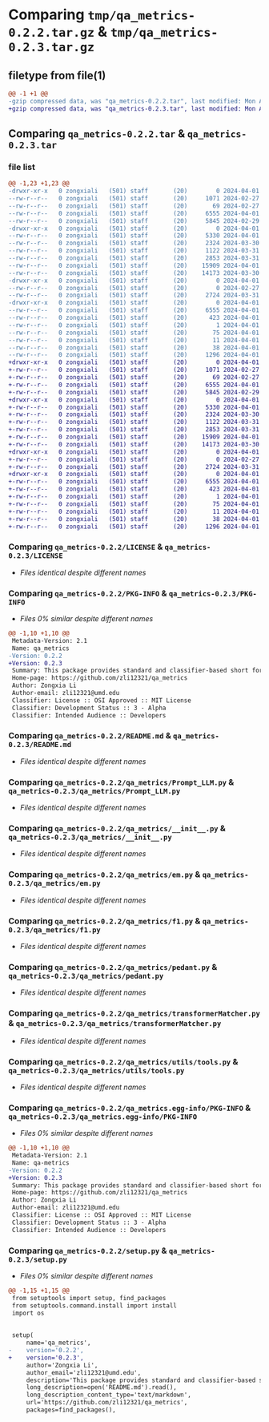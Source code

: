 # Comparing `tmp/qa_metrics-0.2.2.tar.gz` & `tmp/qa_metrics-0.2.3.tar.gz`

## filetype from file(1)

```diff
@@ -1 +1 @@
-gzip compressed data, was "qa_metrics-0.2.2.tar", last modified: Mon Apr  1 23:47:51 2024, max compression
+gzip compressed data, was "qa_metrics-0.2.3.tar", last modified: Mon Apr  1 23:54:45 2024, max compression
```

## Comparing `qa_metrics-0.2.2.tar` & `qa_metrics-0.2.3.tar`

### file list

```diff
@@ -1,23 +1,23 @@
-drwxr-xr-x   0 zongxiali   (501) staff       (20)        0 2024-04-01 23:47:51.066779 qa_metrics-0.2.2/
--rw-r--r--   0 zongxiali   (501) staff       (20)     1071 2024-02-27 04:41:04.000000 qa_metrics-0.2.2/LICENSE
--rw-r--r--   0 zongxiali   (501) staff       (20)       69 2024-02-27 04:41:04.000000 qa_metrics-0.2.2/MANIFEST.in
--rw-r--r--   0 zongxiali   (501) staff       (20)     6555 2024-04-01 23:47:51.066382 qa_metrics-0.2.2/PKG-INFO
--rw-r--r--   0 zongxiali   (501) staff       (20)     5845 2024-02-29 04:35:20.000000 qa_metrics-0.2.2/README.md
-drwxr-xr-x   0 zongxiali   (501) staff       (20)        0 2024-04-01 23:47:51.062007 qa_metrics-0.2.2/qa_metrics/
--rw-r--r--   0 zongxiali   (501) staff       (20)     5330 2024-04-01 23:46:22.000000 qa_metrics-0.2.2/qa_metrics/Prompt_LLM.py
--rw-r--r--   0 zongxiali   (501) staff       (20)     2324 2024-03-30 03:21:43.000000 qa_metrics-0.2.2/qa_metrics/__init__.py
--rw-r--r--   0 zongxiali   (501) staff       (20)     1122 2024-03-31 05:04:42.000000 qa_metrics-0.2.2/qa_metrics/em.py
--rw-r--r--   0 zongxiali   (501) staff       (20)     2853 2024-03-31 04:14:56.000000 qa_metrics-0.2.2/qa_metrics/f1.py
--rw-r--r--   0 zongxiali   (501) staff       (20)    15909 2024-04-01 21:03:35.000000 qa_metrics-0.2.2/qa_metrics/pedant.py
--rw-r--r--   0 zongxiali   (501) staff       (20)    14173 2024-03-30 17:42:06.000000 qa_metrics-0.2.2/qa_metrics/transformerMatcher.py
-drwxr-xr-x   0 zongxiali   (501) staff       (20)        0 2024-04-01 23:47:51.065550 qa_metrics-0.2.2/qa_metrics/utils/
--rw-r--r--   0 zongxiali   (501) staff       (20)        0 2024-02-27 04:41:04.000000 qa_metrics-0.2.2/qa_metrics/utils/__init__.py
--rw-r--r--   0 zongxiali   (501) staff       (20)     2724 2024-03-31 04:49:31.000000 qa_metrics-0.2.2/qa_metrics/utils/tools.py
-drwxr-xr-x   0 zongxiali   (501) staff       (20)        0 2024-04-01 23:47:51.064928 qa_metrics-0.2.2/qa_metrics.egg-info/
--rw-r--r--   0 zongxiali   (501) staff       (20)     6555 2024-04-01 23:47:50.000000 qa_metrics-0.2.2/qa_metrics.egg-info/PKG-INFO
--rw-r--r--   0 zongxiali   (501) staff       (20)      423 2024-04-01 23:47:50.000000 qa_metrics-0.2.2/qa_metrics.egg-info/SOURCES.txt
--rw-r--r--   0 zongxiali   (501) staff       (20)        1 2024-04-01 23:47:50.000000 qa_metrics-0.2.2/qa_metrics.egg-info/dependency_links.txt
--rw-r--r--   0 zongxiali   (501) staff       (20)       75 2024-04-01 23:47:50.000000 qa_metrics-0.2.2/qa_metrics.egg-info/requires.txt
--rw-r--r--   0 zongxiali   (501) staff       (20)       11 2024-04-01 23:47:50.000000 qa_metrics-0.2.2/qa_metrics.egg-info/top_level.txt
--rw-r--r--   0 zongxiali   (501) staff       (20)       38 2024-04-01 23:47:51.066934 qa_metrics-0.2.2/setup.cfg
--rw-r--r--   0 zongxiali   (501) staff       (20)     1296 2024-04-01 23:47:44.000000 qa_metrics-0.2.2/setup.py
+drwxr-xr-x   0 zongxiali   (501) staff       (20)        0 2024-04-01 23:54:45.676061 qa_metrics-0.2.3/
+-rw-r--r--   0 zongxiali   (501) staff       (20)     1071 2024-02-27 04:41:04.000000 qa_metrics-0.2.3/LICENSE
+-rw-r--r--   0 zongxiali   (501) staff       (20)       69 2024-02-27 04:41:04.000000 qa_metrics-0.2.3/MANIFEST.in
+-rw-r--r--   0 zongxiali   (501) staff       (20)     6555 2024-04-01 23:54:45.675554 qa_metrics-0.2.3/PKG-INFO
+-rw-r--r--   0 zongxiali   (501) staff       (20)     5845 2024-02-29 04:35:20.000000 qa_metrics-0.2.3/README.md
+drwxr-xr-x   0 zongxiali   (501) staff       (20)        0 2024-04-01 23:54:45.669437 qa_metrics-0.2.3/qa_metrics/
+-rw-r--r--   0 zongxiali   (501) staff       (20)     5330 2024-04-01 23:46:22.000000 qa_metrics-0.2.3/qa_metrics/Prompt_LLM.py
+-rw-r--r--   0 zongxiali   (501) staff       (20)     2324 2024-03-30 03:21:43.000000 qa_metrics-0.2.3/qa_metrics/__init__.py
+-rw-r--r--   0 zongxiali   (501) staff       (20)     1122 2024-03-31 05:04:42.000000 qa_metrics-0.2.3/qa_metrics/em.py
+-rw-r--r--   0 zongxiali   (501) staff       (20)     2853 2024-03-31 04:14:56.000000 qa_metrics-0.2.3/qa_metrics/f1.py
+-rw-r--r--   0 zongxiali   (501) staff       (20)    15909 2024-04-01 21:03:35.000000 qa_metrics-0.2.3/qa_metrics/pedant.py
+-rw-r--r--   0 zongxiali   (501) staff       (20)    14173 2024-03-30 17:42:06.000000 qa_metrics-0.2.3/qa_metrics/transformerMatcher.py
+drwxr-xr-x   0 zongxiali   (501) staff       (20)        0 2024-04-01 23:54:45.674056 qa_metrics-0.2.3/qa_metrics/utils/
+-rw-r--r--   0 zongxiali   (501) staff       (20)        0 2024-02-27 04:41:04.000000 qa_metrics-0.2.3/qa_metrics/utils/__init__.py
+-rw-r--r--   0 zongxiali   (501) staff       (20)     2724 2024-03-31 04:49:31.000000 qa_metrics-0.2.3/qa_metrics/utils/tools.py
+drwxr-xr-x   0 zongxiali   (501) staff       (20)        0 2024-04-01 23:54:45.673007 qa_metrics-0.2.3/qa_metrics.egg-info/
+-rw-r--r--   0 zongxiali   (501) staff       (20)     6555 2024-04-01 23:54:45.000000 qa_metrics-0.2.3/qa_metrics.egg-info/PKG-INFO
+-rw-r--r--   0 zongxiali   (501) staff       (20)      423 2024-04-01 23:54:45.000000 qa_metrics-0.2.3/qa_metrics.egg-info/SOURCES.txt
+-rw-r--r--   0 zongxiali   (501) staff       (20)        1 2024-04-01 23:54:45.000000 qa_metrics-0.2.3/qa_metrics.egg-info/dependency_links.txt
+-rw-r--r--   0 zongxiali   (501) staff       (20)       75 2024-04-01 23:54:45.000000 qa_metrics-0.2.3/qa_metrics.egg-info/requires.txt
+-rw-r--r--   0 zongxiali   (501) staff       (20)       11 2024-04-01 23:54:45.000000 qa_metrics-0.2.3/qa_metrics.egg-info/top_level.txt
+-rw-r--r--   0 zongxiali   (501) staff       (20)       38 2024-04-01 23:54:45.676274 qa_metrics-0.2.3/setup.cfg
+-rw-r--r--   0 zongxiali   (501) staff       (20)     1296 2024-04-01 23:54:37.000000 qa_metrics-0.2.3/setup.py
```

### Comparing `qa_metrics-0.2.2/LICENSE` & `qa_metrics-0.2.3/LICENSE`

 * *Files identical despite different names*

### Comparing `qa_metrics-0.2.2/PKG-INFO` & `qa_metrics-0.2.3/PKG-INFO`

 * *Files 0% similar despite different names*

```diff
@@ -1,10 +1,10 @@
 Metadata-Version: 2.1
 Name: qa_metrics
-Version: 0.2.2
+Version: 0.2.3
 Summary: This package provides standard and classifier-based short form QA evaluation methods
 Home-page: https://github.com/zli12321/qa_metrics
 Author: Zongxia Li
 Author-email: zli12321@umd.edu
 Classifier: License :: OSI Approved :: MIT License
 Classifier: Development Status :: 3 - Alpha
 Classifier: Intended Audience :: Developers
```

### Comparing `qa_metrics-0.2.2/README.md` & `qa_metrics-0.2.3/README.md`

 * *Files identical despite different names*

### Comparing `qa_metrics-0.2.2/qa_metrics/Prompt_LLM.py` & `qa_metrics-0.2.3/qa_metrics/Prompt_LLM.py`

 * *Files identical despite different names*

### Comparing `qa_metrics-0.2.2/qa_metrics/__init__.py` & `qa_metrics-0.2.3/qa_metrics/__init__.py`

 * *Files identical despite different names*

### Comparing `qa_metrics-0.2.2/qa_metrics/em.py` & `qa_metrics-0.2.3/qa_metrics/em.py`

 * *Files identical despite different names*

### Comparing `qa_metrics-0.2.2/qa_metrics/f1.py` & `qa_metrics-0.2.3/qa_metrics/f1.py`

 * *Files identical despite different names*

### Comparing `qa_metrics-0.2.2/qa_metrics/pedant.py` & `qa_metrics-0.2.3/qa_metrics/pedant.py`

 * *Files identical despite different names*

### Comparing `qa_metrics-0.2.2/qa_metrics/transformerMatcher.py` & `qa_metrics-0.2.3/qa_metrics/transformerMatcher.py`

 * *Files identical despite different names*

### Comparing `qa_metrics-0.2.2/qa_metrics/utils/tools.py` & `qa_metrics-0.2.3/qa_metrics/utils/tools.py`

 * *Files identical despite different names*

### Comparing `qa_metrics-0.2.2/qa_metrics.egg-info/PKG-INFO` & `qa_metrics-0.2.3/qa_metrics.egg-info/PKG-INFO`

 * *Files 0% similar despite different names*

```diff
@@ -1,10 +1,10 @@
 Metadata-Version: 2.1
 Name: qa-metrics
-Version: 0.2.2
+Version: 0.2.3
 Summary: This package provides standard and classifier-based short form QA evaluation methods
 Home-page: https://github.com/zli12321/qa_metrics
 Author: Zongxia Li
 Author-email: zli12321@umd.edu
 Classifier: License :: OSI Approved :: MIT License
 Classifier: Development Status :: 3 - Alpha
 Classifier: Intended Audience :: Developers
```

### Comparing `qa_metrics-0.2.2/setup.py` & `qa_metrics-0.2.3/setup.py`

 * *Files 0% similar despite different names*

```diff
@@ -1,15 +1,15 @@
 from setuptools import setup, find_packages
 from setuptools.command.install import install
 import os
 
 
 setup(
     name='qa_metrics',
-    version='0.2.2',
+    version='0.2.3',
     author='Zongxia Li',
     author_email='zli12321@umd.edu',
     description='This package provides standard and classifier-based short form QA evaluation methods',
     long_description=open('README.md').read(),
     long_description_content_type='text/markdown',
     url='https://github.com/zli12321/qa_metrics',
     packages=find_packages(),
```

